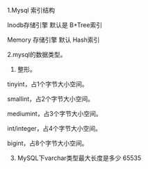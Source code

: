 1.Mysql 索引结构

Inodb存储引擎 默认是 B+Tree索引

Memory 存储引擎 默认 Hash索引


2.mysql的数据类型。

1. 整形。

tinyint，占1个字节大小空间。

smallint，占2个字节大小空间。

mediumint，占3个字节大小空间。

int/integer，占4个字节大小空间。

bigint，占8个字节大小空间。


3. MySQL下varchar类型最大长度是多少  65535
